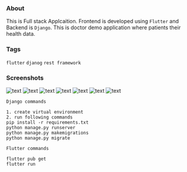 <h3><b>About</b></h3>

This is Full stack Applcaition. Frontend is developed using `Flutter` and Backend is `Django`.
This is doctor demo application where patients their health data.

<h3><b>Tags</b></h3>

`flutter` `djanog` `rest framework`

<h3><b>Screenshots</b></h3>

![text](https://github.com/ashgole/Django-Flutter-Application-CRUD-operations-DoctorApp/blob/master/screenshots/1.png)
![text](https://github.com/ashgole/Django-Flutter-Application-CRUD-operations-DoctorApp/blob/master/screenshots/2.png)
![text](https://github.com/ashgole/Django-Flutter-Application-CRUD-operations-DoctorApp/blob/master/screenshots/3.png)
![text](https://github.com/ashgole/Django-Flutter-Application-CRUD-operations-DoctorApp/blob/master/screenshots/4.png)
![text](https://github.com/ashgole/Django-Flutter-Application-CRUD-operations-DoctorApp/blob/master/screenshots/5.png)
![text](https://github.com/ashgole/Django-Flutter-Application-CRUD-operations-DoctorApp/blob/master/screenshots/6.png)
![text](https://github.com/ashgole/Django-Flutter-Application-CRUD-operations-DoctorApp/blob/master/screenshots/7.png)



```
Django commands

1. create virtual environment
2. run following commands
pip install -r requirements.txt
python manage.py runserver
python manage.py makemigrations
python manage.py migrate
```

```
Flutter commands

flutter pub get
flutter run
```
